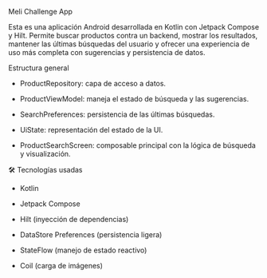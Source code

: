 Meli Challenge App

Esta es una aplicación Android desarrollada en Kotlin con Jetpack Compose y Hilt. Permite buscar productos contra un backend, mostrar los resultados, mantener las últimas búsquedas del usuario y ofrecer una experiencia de uso más completa con sugerencias y persistencia de datos.

Estructura general

- ProductRepository: capa de acceso a datos.

- ProductViewModel: maneja el estado de búsqueda y las sugerencias.

- SearchPreferences: persistencia de las últimas búsquedas.

- UiState: representación del estado de la UI.

- ProductSearchScreen: composable principal con la lógica de búsqueda y visualización.

🛠️ Tecnologías usadas

- Kotlin

- Jetpack Compose

- Hilt
 (inyección de dependencias)

- DataStore Preferences
 (persistencia ligera)

- StateFlow
 (manejo de estado reactivo)

- Coil
 (carga de imágenes)

